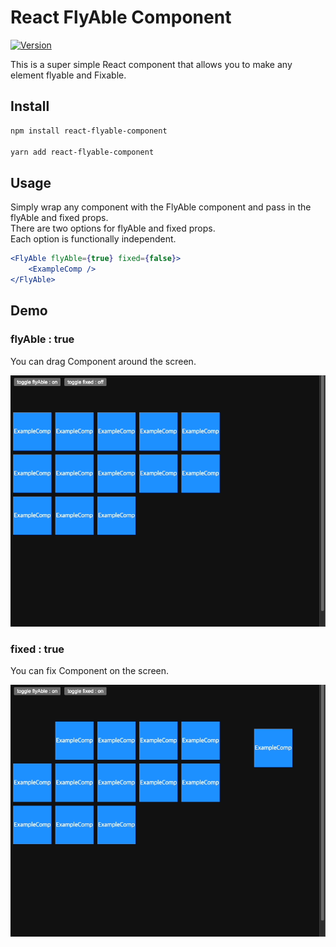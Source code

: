 # React FlyAble Component

[![Version](https://img.shields.io/badge/npm-1.0.0-blue)](https://www.npmjs.com/package/react-flyable-component)

This is a super simple React component that allows you to make any element flyable and Fixable.   

## Install

```bash
npm install react-flyable-component

yarn add react-flyable-component
```

## Usage

Simply wrap any component with the FlyAble component and pass in the flyAble and fixed props.   
There are two options for flyAble and fixed props.   
Each option is functionally independent.   

```jsx
<FlyAble flyAble={true} fixed={false}>
    <ExampleComp />
</FlyAble>
```

## Demo

### flyAble : true

You can drag Component around the screen.

![flyable-option.gif](demo%2Fflyable-option.gif)

### fixed : true

You can fix Component on the screen.

![fixed-option.gif](demo%2Ffixed-option.gif)

